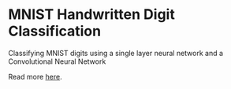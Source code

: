 # MNIST Handwritten Digit Classification
Classifying MNIST digits using a single layer neural network and a Convolutional Neural Network

Read more [here](https://falcon97.github.io/portfolio/2019/03/mnist-digit-classification/).
